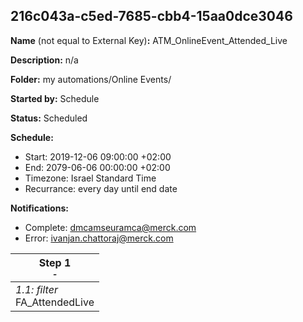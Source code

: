 ## 216c043a-c5ed-7685-cbb4-15aa0dce3046

**Name** (not equal to External Key)**:** ATM_OnlineEvent_Attended_Live

**Description:** n/a

**Folder:** my automations/Online Events/

**Started by:** Schedule

**Status:** Scheduled

**Schedule:**

* Start: 2019-12-06 09:00:00 +02:00
* End: 2079-06-06 00:00:00 +02:00
* Timezone: Israel Standard Time
* Recurrance: every day until end date

**Notifications:**

* Complete: dmcamseuramca@merck.com
* Error: ivanjan.chattoraj@merck.com

| Step 1<br>_<small>-</small>_ |
| --- |
| _1.1: filter_<br>FA_AttendedLive |
